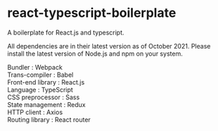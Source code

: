 # react-typescript-boilerplate
A boilerplate for React.js and typescript.

All dependencies are in their latest version as of October 2021.
Please install the latest version of Node.js and npm on your system.

Bundler : Webpack <br />
Trans-compiler : Babel <br />
Front-end library : React.js <br />
Language : TypeScript <br />
CSS preprocessor : Sass <br />
State management : Redux <br />
HTTP client : Axios <br />
Routing library : React router <br />
